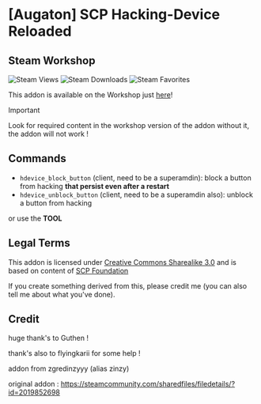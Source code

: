 # [Augaton] SCP Hacking-Device Reloaded

## Steam Workshop
![Steam Views](https://img.shields.io/steam/views/3302753364?color=red&style=for-the-badge)
![Steam Downloads](https://img.shields.io/steam/downloads/3302753364?color=red&style=for-the-badge)
![Steam Favorites](https://img.shields.io/steam/favorites/3302753364?color=red&style=for-the-badge)

This addon is available on the Workshop just [here](https://steamcommunity.com/sharedfiles/filedetails/?id=3302753364)!

> [!IMPORTANT]
> Look for required content in the workshop version of the addon without it, the addon will not work !

## Commands
+ `hdevice_block_button` (client, need to be a superamdin): block a button from hacking **that persist even after a restart**
+ `hdevice_unblock_button` (client, need to be a superamdin also): unblock a button from hacking

or use the **TOOL**

## Legal Terms
This addon is licensed under [Creative Commons Sharealike 3.0](https://creativecommons.org/licenses/by-sa/3.0/) and is based on content of [SCP Foundation](http://scp-wiki.wikidot.com/)

If you create something derived from this, please credit me (you can also tell me about what you've done).

## Credit
huge thank's to Guthen !

thank's also to flyingkarii for some help !

addon from zgredinzyyy (alias zinzy)

original addon : https://steamcommunity.com/sharedfiles/filedetails/?id=2019852698
